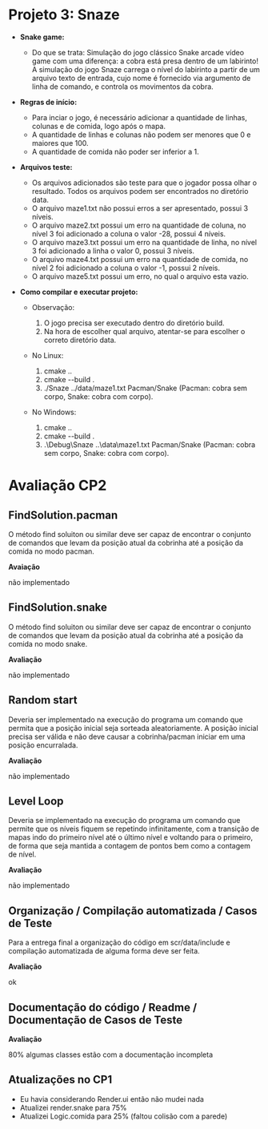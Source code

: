 # Projeto 3: Snaze

* **Snake game:**
    - Do que se trata:
        Simulação do jogo clássico Snake arcade vídeo game
    com uma diferença: a cobra está presa dentro de um labirinto!
    A simulação do jogo Snaze carrega o nível do labirinto a partir de um arquivo texto de entrada,
    cujo nome é fornecido via argumento de linha de comando, e controla os movimentos da cobra.

* **Regras de início:**
    - Para inciar o jogo, é necessário adicionar a quantidade de linhas, colunas e de comida, logo após o mapa.
    - A quantidade de linhas e colunas não podem ser menores que 0 e maiores que 100.
    - A quantidade de comida não poder ser inferior a 1.

* **Arquivos teste:**
    - Os arquivos adicionados são teste para que o jogador possa olhar o resultado. Todos os arquivos podem ser encontrados no diretório data.
    - O arquivo maze1.txt não possui erros a ser apresentado, possui 3 níveis.
    - O arquivo maze2.txt possui um erro na quantidade de coluna, no nível 3 foi adicionado a coluna o valor -28, possui 4 níveis.
    - O arquivo maze3.txt possui um erro na quantidade de linha, no nível 3 foi adicionado a linha o valor 0, possui 3 níveis.
    - O arquivo maze4.txt possui um erro na quantidade de comida, no nível 2 foi adicionado a coluna o valor -1, possui 2 níveis.
    - O arquivo maze5.txt possui um erro, no qual o arquivo esta vazio.

* **Como compilar e executar projeto:**

    - Observação: 
        1. O jogo precisa ser executado dentro do diretório build.
        2. Na hora de escolher qual arquivo, atentar-se para escolher o correto diretório data.

    - No Linux:
        1. cmake ..
        2. cmake --build .
        3. ./Snaze ../data/maze1.txt Pacman/Snake (Pacman: cobra sem corpo, Snake: cobra com corpo).
    - No Windows:
        1. cmake ..
        2. cmake --build .
        3. .\Debug\Snaze ..\data\maze1.txt Pacman/Snake (Pacman: cobra sem corpo, Snake: cobra com corpo).


# Avaliação CP2

## FindSolution.pacman

O método find soluiton ou similar deve ser capaz de encontrar o conjunto de comandos que levam da posição atual da cobrinha até a posição da comida no modo pacman.

**Avaiação**

não implementado

## FindSolution.snake

O método find soluiton ou similar deve ser capaz de encontrar o conjunto de comandos que levam da posição atual da cobrinha até a posição da comida no modo snake.

**Avaliação**

não implementado

## Random start

Deveria ser implementado na execução do programa um comando que permita que a posição inicial seja sorteada aleatoriamente. A posição inicial precisa ser válida e não deve causar a cobrinha/pacman iniciar em uma posição encurralada.

**Avaliação**

não implementado

## Level Loop

Deveria se implementado na execução do programa um comando que permite que os níveis fiquem se repetindo infinitamente, com a transição de mapas indo do primeiro nível até o último nível e voltando para o primeiro, de forma que seja mantida a contagem de pontos bem como a contagem de nível.

**Avaliação**

não implementado

## Organização / Compilação automatizada / Casos de Teste

Para a entrega final a organização do código em scr/data/include e compilação automatizada de alguma forma deve ser feita.

**Avaliação**

ok

## Documentação do código / Readme / Documentação de Casos de Teste

**Avaliação**

80% algumas classes estão com a documentação incompleta

## Atualizações no CP1

- Eu havia considerando Render.ui então não mudei nada
- Atualizei render.snake para 75%
- Atualizei Logic.comida para 25% (faltou colisão com a parede)
